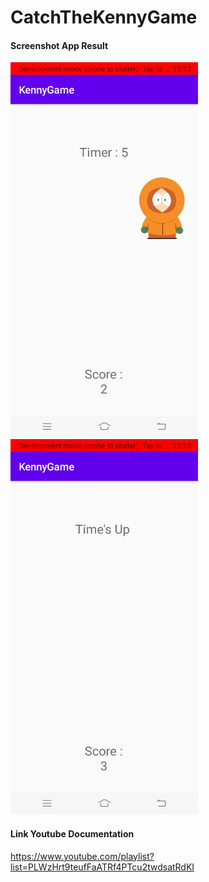 # CatchTheKennyGame

#### Screenshot App Result

<img src="img/apk1.jpeg" width="300">     <img src="img/apk2.jpeg" width="300">

#### Link Youtube Documentation

https://www.youtube.com/playlist?list=PLWzHrt9teufFaATRf4PTcu2twdsatRdKI
